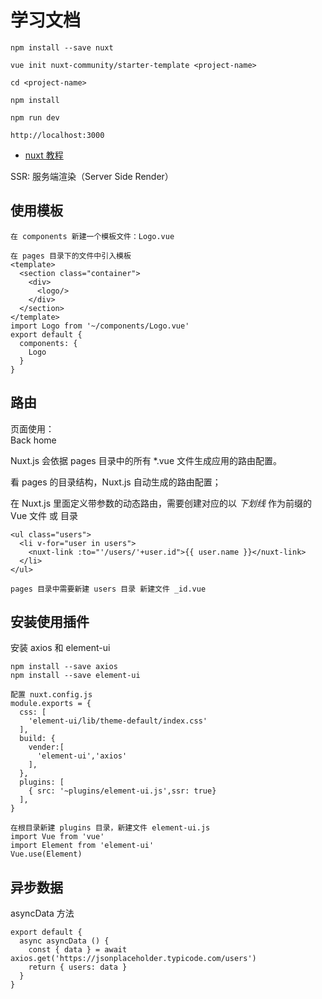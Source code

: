 # 学习文档

```
npm install --save nuxt

vue init nuxt-community/starter-template <project-name>

cd <project-name>

npm install

npm run dev

http://localhost:3000
```

* [nuxt 教程](https://zh.nuxtjs.org/guide)

SSR: 服务端渲染（Server Side Render）

## 使用模板

```
在 components 新建一个模板文件：Logo.vue

在 pages 目录下的文件中引入模板
<template>
  <section class="container">
    <div>
      <logo/>
    </div>
  </section>
</template>
import Logo from '~/components/Logo.vue'
export default {
  components: {
    Logo
  }
}
```

## 路由

页面使用：  
<nuxt-link to="/">Back home</nuxt-link>

Nuxt.js 会依据 pages 目录中的所有 *.vue 文件生成应用的路由配置。

看 pages 的目录结构，Nuxt.js 自动生成的路由配置；

在 Nuxt.js 里面定义带参数的动态路由，需要创建对应的以 *下划线* 作为前缀的 Vue 文件 或 目录
```
<ul class="users">
  <li v-for="user in users">
    <nuxt-link :to="'/users/'+user.id">{{ user.name }}</nuxt-link>
  </li>
</ul>

pages 目录中需要新建 users 目录 新建文件 _id.vue

```

## 安装使用插件

安装 axios 和 element-ui

```
npm install --save axios
npm install --save element-ui

配置 nuxt.config.js
module.exports = {
  css: [
    'element-ui/lib/theme-default/index.css'
  ],
  build: {
    vender:[
      'element-ui','axios'
    ],
  },
  plugins: [
    { src: '~plugins/element-ui.js',ssr: true}
  ],
}

在根目录新建 plugins 目录，新建文件 element-ui.js
import Vue from 'vue'
import Element from 'element-ui'
Vue.use(Element)

```

## 异步数据

asyncData 方法

```
export default {
  async asyncData () {
    const { data } = await axios.get('https://jsonplaceholder.typicode.com/users')
    return { users: data }
  }
}
```
